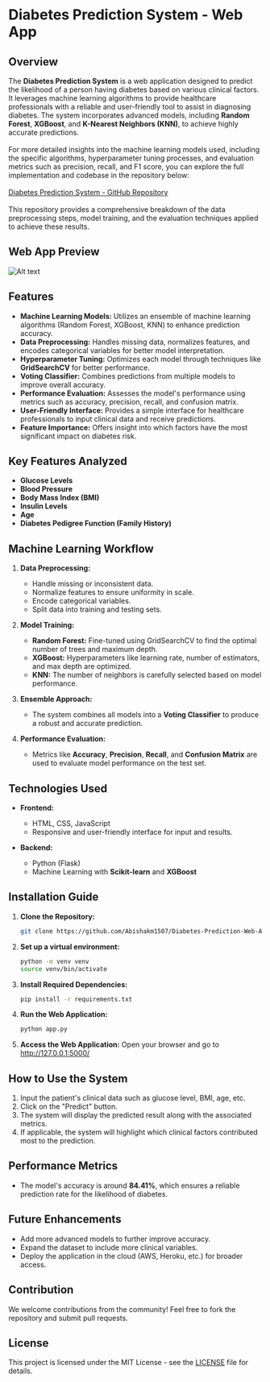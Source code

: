 # Diabetes Prediction System - Web App

## Overview
The **Diabetes Prediction System** is a web application designed to predict the likelihood of a person having diabetes based on various clinical factors. It leverages machine learning algorithms to provide healthcare professionals with a reliable and user-friendly tool to assist in diagnosing diabetes. The system incorporates advanced models, including **Random Forest**, **XGBoost**, and **K-Nearest Neighbors (KNN)**, to achieve highly accurate predictions.
<br> <br>For more detailed insights into the machine learning models used, including the specific algorithms, hyperparameter tuning processes, and evaluation metrics such as precision, recall, and F1 score, you can explore the full implementation and codebase in the repository below:
 <br> <br>[Diabetes Prediction System - GitHub Repository](https://github.com/Abishakm1507/Diabetes-Prediction)
 <br> <br>This repository provides a comprehensive breakdown of the data preprocessing steps, model training, and the evaluation techniques applied to achieve these results.

## Web App Preview
 ![Alt text](webapp.png)

## Features
- **Machine Learning Models:** Utilizes an ensemble of machine learning algorithms (Random Forest, XGBoost, KNN) to enhance prediction accuracy.
- **Data Preprocessing:** Handles missing data, normalizes features, and encodes categorical variables for better model interpretation.
- **Hyperparameter Tuning:** Optimizes each model through techniques like **GridSearchCV** for better performance.
- **Voting Classifier:** Combines predictions from multiple models to improve overall accuracy.
- **Performance Evaluation:** Assesses the model's performance using metrics such as accuracy, precision, recall, and confusion matrix.
- **User-Friendly Interface:** Provides a simple interface for healthcare professionals to input clinical data and receive predictions.
- **Feature Importance:** Offers insight into which factors have the most significant impact on diabetes risk.

## Key Features Analyzed
- **Glucose Levels**
- **Blood Pressure**
- **Body Mass Index (BMI)**
- **Insulin Levels**
- **Age**
- **Diabetes Pedigree Function (Family History)**

## Machine Learning Workflow
1. **Data Preprocessing:**
   - Handle missing or inconsistent data.
   - Normalize features to ensure uniformity in scale.
   - Encode categorical variables.
   - Split data into training and testing sets.

2. **Model Training:**
   - **Random Forest:** Fine-tuned using GridSearchCV to find the optimal number of trees and maximum depth.
   - **XGBoost:** Hyperparameters like learning rate, number of estimators, and max depth are optimized.
   - **KNN:** The number of neighbors is carefully selected based on model performance.

3. **Ensemble Approach:**
   - The system combines all models into a **Voting Classifier** to produce a robust and accurate prediction.

4. **Performance Evaluation:**
   - Metrics like **Accuracy**, **Precision**, **Recall**, and **Confusion Matrix** are used to evaluate model performance on the test set.

## Technologies Used
- **Frontend:**
  - HTML, CSS, JavaScript
  - Responsive and user-friendly interface for input and results.
  
- **Backend:**
  - Python (Flask)
  - Machine Learning with **Scikit-learn** and **XGBoost**
  
## Installation Guide

1. **Clone the Repository:**
   ```bash
   git clone https://github.com/Abishakm1507/Diabetes-Prediction-Web-App.git
   
1. **Set up a virtual environment:**
   ```bash
   python -m venv venv
   source venv/bin/activate 


3. **Install Required Dependencies:**
   ```bash
   pip install -r requirements.txt

4. **Run the Web Application:**
   ```bash
   python app.py

5. **Access the Web Application:**  Open your browser and go to http://127.0.0.1:5000/

## How to Use the System

1. Input the patient's clinical data such as glucose level, BMI, age, etc.
2. Click on the "Predict" button.
3. The system will display the predicted result along with the associated metrics.
4. If applicable, the system will highlight which clinical factors contributed most to the prediction.

## Performance Metrics

- The model's accuracy is around **84.41%**, which ensures a reliable prediction rate for the likelihood of diabetes.

## Future Enhancements

- Add more advanced models to further improve accuracy.
- Expand the dataset to include more clinical variables.
- Deploy the application in the cloud (AWS, Heroku, etc.) for broader access.

## Contribution

We welcome contributions from the community! Feel free to fork the repository and submit pull requests.

## License
This project is licensed under the MIT License - see the [LICENSE](LICENSE) file for details.

